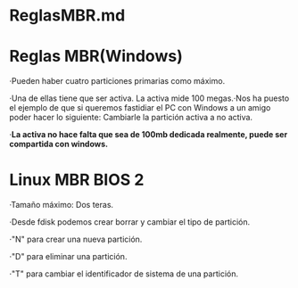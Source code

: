 # ReglasMBR.md

# Reglas MBR(Windows)

·Pueden haber cuatro particiones primarias como máximo. 

·Una de ellas tiene que ser activa. La activa mide 100 megas.·Nos ha puesto el ejemplo de que si queremos fastidiar el PC con Windows a un amigo poder hacer lo siguiente: Cambiarle la partición activa a no activa.

·__La activa no hace falta que sea de 100mb dedicada realmente, puede ser compartida con windows.__


# Linux MBR BIOS 2

·Tamaño máximo: Dos teras.

·Desde fdisk podemos crear borrar y cambiar el tipo de partición.

·"N" para crear una nueva partición.

·"D" para eliminar una partición.

·"T" para cambiar el identificador de sistema de una partición.
